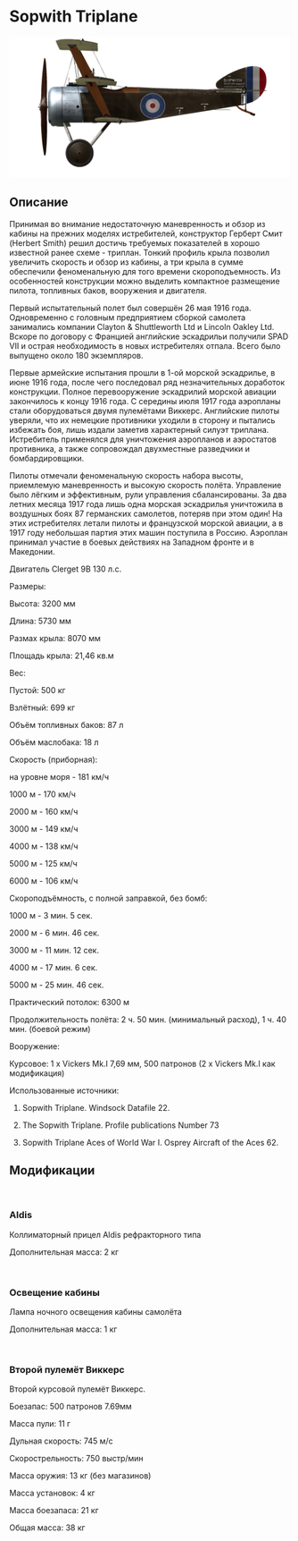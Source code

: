 # Sopwith Triplane
  

  
![soptriplane](../images/soptriplane.png)
  

  
## Описание
  

  
Принимая во внимание недостаточную маневренность и обзор из кабины на прежних моделях истребителей, конструктор Герберт Смит (Herbert Smith) решил достичь требуемых показателей в хорошо известной ранее схеме - триплан. Тонкий профиль крыла позволил увеличить скорость и обзор из кабины, а три крыла в сумме обеспечили феноменальную для того времени скороподъемность. Из особенностей конструкции можно выделить компактное размещение пилота, топливных баков, вооружения и двигателя.
  

  
Первый испытательный полет был совершён 26 мая 1916 года. Одновременно с головным предприятием сборкой самолета занимались компании Clayton & Shuttleworth Ltd и Lincoln Oakley Ltd. Вскоре по договору с Францией английские эскадрильи получили SPAD VII и острая необходимость в новых истребителях отпала. Всего было выпущено около 180 экземпляров.
  

  
Первые армейские испытания прошли в 1-ой морской эскадрилье, в июне 1916 года, после чего последовал ряд незначительных доработок конструкции. Полное перевооружение эскадрилий морской авиации закончилось к концу 1916 года. С середины июля 1917 года аэропланы стали оборудоваться двумя пулемётами Виккерс. Английские пилоты уверяли, что их немецкие противники уходили в сторону и пытались избежать боя, лишь издали заметив характерный силуэт триплана. Истребитель применялся для уничтожения аэропланов и аэростатов противника, а также сопровождал двухместные разведчики и бомбардировщики.
  

  
Пилоты отмечали феноменальную скорость набора высоты, приемлемую маневренность и высокую скорость полёта. Управление было лёгким и эффективным, рули управления сбалансированы. За два летних месяца 1917 года лишь одна морская эскадрилья уничтожила в воздушных боях 87 германских самолетов, потеряв при этом один! На этих истребителях летали пилоты и французской морской авиации, а в 1917 году небольшая партия этих машин поступила в Россию. Аэроплан принимал участие в боевых действиях на Западном фронте и в Македонии.
  

  

  
Двигатель Clerget 9B 130 л.с.
  

  
Размеры:
  
Высота: 3200 мм
  
Длина: 5730 мм
  
Размах крыла: 8070 мм
  
Площадь крыла: 21,46 кв.м
  

  
Вес:
  
Пустой: 500 кг 
  
Взлётный: 699 кг
  
Объём топливных баков: 87 л
  
Объём маслобакa: 18 л    
  

  
Скорость (приборная):
  
на уровне моря - 181 км/ч
  
1000 м - 170 км/ч
  
2000 м - 160 км/ч
  
3000 м - 149 км/ч
  
4000 м - 138 км/ч
  
5000 м - 125 км/ч
  
6000 м - 106 км/ч
  

  
Скороподъёмность, с полной заправкой, без бомб:
  
1000 м - 3 мин. 5 сек.  
  
2000 м - 6 мин. 46 сек. 
  
3000 м - 11 мин. 12 сек. 
  
4000 м - 17 мин. 6 сек.
  
5000 м - 25 мин. 46 сек.
  

  
Практический потолок: 6300 м
  

  
Продолжительность полёта: 2 ч. 50 мин. (минимальный расход), 1 ч. 40 мин. (боевой режим)
  

  
Вооружение:
  
Курсовое: 1 х Vickers Mk.I 7,69 мм, 500 патронов (2 х Vickers Mk.I как модификация)
  

  
Использованные источники:
  
1) Sopwith Triplane. Windsock Datafile 22.
  
2) The Sopwith Triplane. Profile publications Number 73
  
3) Sopwith Triplane Aces of World War I. Osprey Aircraft of the Aces 62.
  

  
## Модификации
  
﻿
  
  
### Aldis
  

  
Коллиматорный прицел Aldis рефракторного типа
  
Дополнительная масса: 2 кг
  
﻿
  
  
### Освещение кабины
  

  
Лампа ночного освещения кабины самолёта
  
Дополнительная масса: 1 кг
  
﻿
  
  
### Второй пулемёт Виккерс
  

  
Второй курсовой пулемёт Виккерс.
  
Боезапас: 500 патронов 7.69мм 
  
Масса пули: 11 г
  
Дульная скорость: 745 м/с
  
Скорострельность: 750 выстр/мин
  
Масса оружия: 13 кг (без магазинов)
  
Масса установок: 4 кг
  
Масса боезапаса: 21 кг
  
Общая масса: 38 кг
  
